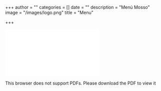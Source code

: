 +++
author = ""
categories = []
date = ""
description = "Menú Mosso"
image = "/images/logo.png"
title = "Menu"

+++

<object data="/images/menu_mosso__3_.pdf" type="application/pdf" width="700px" height="700px">
<embed src="/images/menu_mosso__3_.pdf">
<p>This browser does not support PDFs. Please download the PDF to view it</p>
</embed>
</object>